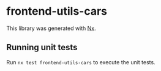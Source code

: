 # frontend-utils-cars

This library was generated with [Nx](https://nx.dev).

## Running unit tests

Run `nx test frontend-utils-cars` to execute the unit tests.
